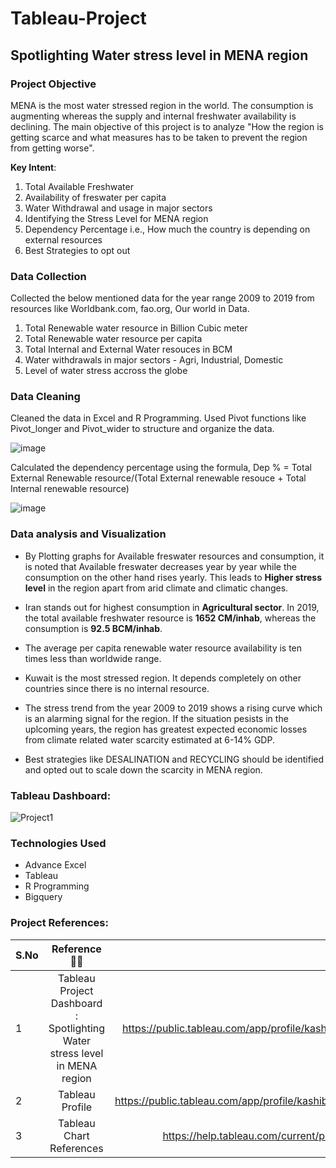 # Tableau-Project
## Spotlighting Water stress level in MENA region

### Project Objective
MENA is the most water stressed region in the world. The consumption is augmenting whereas the supply and internal freshwater availability is declining. The main objective of this project is to analyze "How the region is getting scarce and what measures has to be taken to prevent the region from getting worse".

**Key Intent**:
1. Total Available Freshwater
2. Availability of freswater per capita
3. Water Withdrawal and usage in major sectors
4. Identifying the Stress Level for MENA region
5. Dependency Percentage i.e., How much the country is depending on external resources
6. Best Strategies to opt out

### Data Collection
Collected the below mentioned data for the year range 2009 to 2019 from resources like Worldbank.com, fao.org, Our world in Data.
1. Total Renewable water resource in Billion Cubic meter 
2. Total Renewable water resource per capita 
3. Total Internal and External Water resouces in BCM
4. Water withdrawals in major sectors - Agri, Industrial, Domestic
5. Level of water stress accross the globe

### Data Cleaning
Cleaned the data in Excel and R Programming. Used Pivot functions like Pivot_longer and Pivot_wider to structure and organize the data. 

![image](https://user-images.githubusercontent.com/125816681/220259226-7d75ba70-c141-48a7-a265-afaa55e6ce09.png)

Calculated the dependency percentage using the formula, Dep % = Total External Renewable resource/(Total External renewable resouce + Total Internal renewable resource)

![image](https://user-images.githubusercontent.com/125816681/220260321-cad12079-ad29-4598-80a6-cdd9597efa38.png)

### Data analysis and Visualization
* By Plotting graphs for Available freswater resources and consumption, it is noted that Available freswater decreases year by year while the consumption on the other hand rises yearly. This leads to **Higher stress level** in the region apart from arid climate and climatic changes.

* Iran stands out for highest consumption in **Agricultural sector**. In 2019, the total available freshwater resource is **1652 CM/inhab**, whereas the consumption is **92.5 BCM/inhab**.

* The average per capita renewable water resource availability is ten times less than worldwide range.

* Kuwait is the most stressed region. It depends completely on other countries since there is no internal resource.

* The stress trend from the year 2009 to 2019 shows a rising curve which is an alarming signal for the region. If the situation pesists in the uplcoming years, the region has greatest expected economic losses from climate related water scarcity estimated at 6-14% GDP.

* Best strategies like DESALINATION and RECYCLING should be identified and opted out to scale down the scarcity in MENA region. 

### Tableau Dashboard:

![Project1](https://user-images.githubusercontent.com/125816681/220265131-69932931-0217-47a9-8663-fd0bb0eb38a4.png)

### Technologies Used
* Advance Excel
* Tableau
* R Programming
* Bigquery

### Project References:

| S.No  | Reference  👨‍💻   | Link 🔗|
| ----- |:-------------:|:-----:|
| 1     | Tableau Project Dashboard : Spotlighting Water stress level in MENA region | https://public.tableau.com/app/profile/kashiba.m/viz/Project1_16732724207260/Dashboard1   |
| 2     | Tableau Profile                                                            | https://public.tableau.com/app/profile/kashiba.m/viz/MyResume_16674001460840/FinalResume  |
| 3     | Tableau Chart References                                                   | https://help.tableau.com/current/pro/desktop/en-us/what_chart_example.htm|
